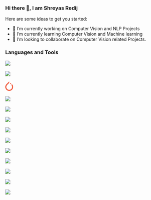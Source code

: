 ### Hi there 👋, I am Shreyas Redij




Here are some ideas to get you started:

- 🔭 I’m currently working on Computer Vision and NLP Projects
- 🌱 I’m currently learning Computer Vision and Machine learning 
- 👯 I’m looking to collaborate on Computer Vision related Projects.

### Languages and Tools

<p><a target="_blank" rel="noopener noreferrer" href="https://github.com/shreyas-redij/shreyas-redij/tree/master/assets/python.png"><img src="https://github.com/shreyas-redij/shreyas-redij/tree/master/assets/python.png" height="30" style="max-width:100%;"></a>&nbsp;&nbsp;&nbsp;
  
<a target="_blank" rel="noopener noreferrer" href="https://github.com/shreyas-redij/shreyas-redij/tree/master/assets/numpy.png"><img src="https://github.com/shreyas-redij/shreyas-redij/tree/master/assets/numpy.png" height="30" style="max-width:100%;"></a>&nbsp;&nbsp;&nbsp;

<!--
<a target="_blank" rel="noopener noreferrer" href="https://github.com/shreyas-redij/shreyas-redij/tree/master/assets/opencv.png"><img src="https://github.com/shreyas-redij/shreyas-redij/tree/master/assets/opencv.png" height="30" style="max-width:100%;"></a>&nbsp;&nbsp;&nbsp; -->

<a target="_blank" rel="noopener noreferrer" href="https://github.com/shreyas-redij/shreyas-redij/tree/master/assets/pytorch.png"><img src="https://github.com/shreyas-redij/shreyas-redij/blob/master/assets/pytorch.png" height="30" style="max-width:100%;"></a>&nbsp;&nbsp;&nbsp;

<a target="_blank" rel="noopener noreferrer" href="https://github.com/shreyas-redij/shreyas-redij/tree/master/assets/scikit.png"><img src="https://github.com/shreyas-redij/shreyas-redij/tree/master/assets/scikit.png" height="30" style="max-width:100%;"></a>&nbsp;&nbsp;&nbsp;

<a target="_blank" rel="noopener noreferrer" href="https://github.com/shreyas-redij/shreyas-redij/tree/master/assets/keras.png"><img src="https://github.com/shreyas-redij/shreyas-redij/tree/master/assets/keras.png" height="30" style="max-width:100%;"></a>&nbsp;&nbsp;&nbsp;

<a target="_blank" rel="noopener noreferrer" href="https://github.com/shreyas-redij/shreyas-redij/tree/master/assets/tensorflow.png"><img src="https://github.com/shreyas-redij/shreyas-redij/tree/master/assets/tensorflow.png" height="30" style="max-width:100%;"></a>&nbsp;&nbsp;&nbsp;

<!--
<a target="_blank" rel="noopener noreferrer" href="https://github.com/nikunjlad/nikunjlad/blob/master/assets/c++.png"><img src="https://github.com/nikunjlad/nikunjlad/raw/master/assets/c++.png" height="30" style="max-width:100%;"></a>&nbsp;&nbsp;&nbsp;
-->

<!--
<a target="_blank" rel="noopener noreferrer" href="https://github.com/nikunjlad/nikunjlad/blob/master/assets/matlab.png"><img src="https://github.com/nikunjlad/nikunjlad/raw/master/assets/matlab.png" height="30" style="max-width:100%;"></a>&nbsp;&nbsp;&nbsp;
-->

<a target="_blank" rel="noopener noreferrer" href="https://github.com/shreyas-redij/shreyas-redij/tree/master/assets/github.svg"><img src="https://github.com/shreyas-redij/shreyas-redij/tree/master/assets/github.svg" height="30" style="max-width:100%;"></a>&nbsp;&nbsp;&nbsp;

<a target="_blank" rel="noopener noreferrer" href="https://github.com/shreyas-redij/shreyas-redij/tree/master/assets/pycharm.png"><img src="https://github.com/shreyas-redij/shreyas-redij/tree/master/assets/pycharm.png" height="30" style="max-width:100%;"></a>&nbsp;&nbsp;&nbsp;

<a target="_blank" rel="noopener noreferrer" href="https://github.com/shreyas-redij/shreyas-redij/tree/master/assets/jupyter.png"><img src="https://github.com/shreyas-redij/shreyas-redij/tree/master/assets/jupyter.png" height="30" style="max-width:100%;"></a>&nbsp;&nbsp;&nbsp;

<a target="_blank" rel="noopener noreferrer" href="https://github.com/shreyas-redij/shreyas-redij/tree/master/assets/bash.png"><img src="https://github.com/shreyas-redij/shreyas-redij/tree/master/assets/bash.png" height="30" style="max-width:100%;"></a>&nbsp;&nbsp;&nbsp;

<a target="_blank" rel="noopener noreferrer" href="https://github.com/shreyas-redij/shreyas-redij/tree/master/assets/aws.png"><img src="https://github.com/shreyas-redij/shreyas-redij/tree/master/assets/aws.png" height="30" style="max-width:100%;"></a>&nbsp;&nbsp;&nbsp;

<a target="_blank" rel="noopener noreferrer" href="https://github.com/shreyas-redij/shreyas-redij/tree/master/assets/cloud.png"><img src="https://github.com/shreyas-redij/shreyas-redij/tree/master/assets/cloud.png" height="30" style="max-width:100%;"></a>&nbsp;&nbsp;&nbsp;

<a target="_blank" rel="noopener noreferrer" href="https://github.com/shreyas-redij/shreyas-redij/tree/master/assets/sql.png"><img src="https://github.com/shreyas-redij/shreyas-redij/tree/master/assets/sql.png" height="30" style="max-width:100%;"></a>&nbsp;&nbsp;&nbsp;
<br></p>


<!--
**shreyas-redij/shreyas-redij** is a ✨ _special_ ✨ repository because its `README.md` (this file) appears on your GitHub profile.

- 🤔 I’m looking for help with ...
- 💬 Ask me about ...
- 😄 Pronouns: ...
- ⚡ Fun fact: ...
-->
